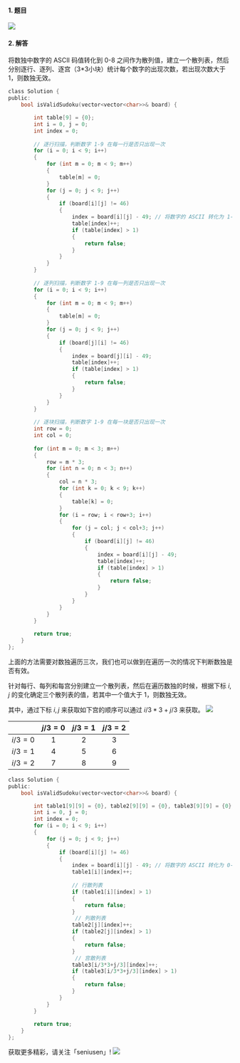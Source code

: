 
#### 1. 题目

![](https://upload-images.jianshu.io/upload_images/11895466-5f407822a048e560.png?imageMogr2/auto-orient/strip%7CimageView2/2/w/1240)


#### 2. 解答

将数独中数字的 ASCII 码值转化到 0-8 之间作为散列值，建立一个散列表，然后分别逐行、逐列、逐宫（3*3小块）统计每个数字的出现次数，若出现次数大于 1，则数独无效。

```c
class Solution {
public:
    bool isValidSudoku(vector<vector<char>>& board) {

        int table[9] = {0};
        int i = 0, j = 0;
        int index = 0;
        
        // 逐行扫描，判断数字 1-9 在每一行是否只出现一次
        for (i = 0; i < 9; i++)
        {
            for (int m = 0; m < 9; m++)
            {
                table[m] = 0;
            }
            for (j = 0; j < 9; j++)
            {
                if (board[i][j] != 46) 
                {
                    index = board[i][j] - 49; // 将数字的 ASCII 转化为 1-9
                    table[index]++;
                    if (table[index] > 1)
                    {
                        return false;
                    }
                } 
            }
        }
        
        // 逐列扫描，判断数字 1-9 在每一列是否只出现一次
        for (i = 0; i < 9; i++)
        {
            for (int m = 0; m < 9; m++)
            {
                table[m] = 0;
            }
            for (j = 0; j < 9; j++)
            {
                if (board[j][i] != 46)
                {
                    index = board[j][i] - 49;
                    table[index]++;
                    if (table[index] > 1)
                    {
                        return false;
                    }
                }
            }
        }
        
        // 逐块扫描，判断数字 1-9 在每一块是否只出现一次
        int row = 0;
        int col = 0;
        
        for (int m = 0; m < 3; m++)
        {
            row = m * 3;
            for (int n = 0; n < 3; n++)
            {
                col = n * 3;
                for (int k = 0; k < 9; k++)
                {
                    table[k] = 0;
                }
                for (i = row; i < row+3; i++)
                {
                    for (j = col; j < col+3; j++)
                    {
                        if (board[i][j] != 46)
                        {
                            index = board[i][j] - 49;
                            table[index]++;
                            if (table[index] > 1)
                            {
                                return false;
                            }
                        }
                    }
                }
            }
        }
        
        return true;
    }
};
```
上面的方法需要对数独遍历三次，我们也可以做到在遍历一次的情况下判断数独是否有效。

针对每行、每列和每宫分别建立一个散列表，然后在遍历数独的时候，根据下标 $i, j$ 的变化确定三个散列表的值，若其中一个值大于 1，则数独无效。

其中，通过下标 $i, j$ 来获取如下宫的顺序可以通过 $i / 3 * 3 + j / 3$ 来获取。
![](https://upload-images.jianshu.io/upload_images/11895466-ae165de94e2d3e00.png?imageMogr2/auto-orient/strip%7CimageView2/2/w/1240)

|  | $j / 3 = 0$ |$j / 3 = 1$ | $j / 3 = 2$ |
|  :------: |  :------:| :------: | :------: |
| $i / 3 = 0$ | 1 | 2 | 3 |
| $i / 3 = 1$ | 4 | 5 | 6|
| $i / 3 = 2$ |7 | 8 | 9 |

```c
class Solution {
public:
    bool isValidSudoku(vector<vector<char>>& board) {

        int table1[9][9] = {0}, table2[9][9] = {0}, table3[9][9] = {0};
        int i = 0, j = 0;
        int index = 0;
        for (i = 0; i < 9; i++)
        {
            for (j = 0; j < 9; j++)
            {
                if (board[i][j] != 46) 
                {
                    index = board[i][j] - 49; // 将数字的 ASCII 转化为 0-8
                    table1[i][index]++;
                    
                    // 行散列表
                    if (table1[i][index] > 1)
                    {
                        return false;
                    }
                     // 列散列表
                    table2[j][index]++;
                    if (table2[j][index] > 1)
                    {
                        return false;
                    }
                     // 宫散列表
                    table3[i/3*3+j/3][index]++;
                    if (table3[i/3*3+j/3][index] > 1)
                    {
                        return false;
                    }
                } 
            }
        }
        
        return true;
    }
};
```

获取更多精彩，请关注「seniusen」! 
![](https://upload-images.jianshu.io/upload_images/11895466-ee82f7655f20bfeb.jpg?imageMogr2/auto-orient/strip%7CimageView2/2/w/1240)

